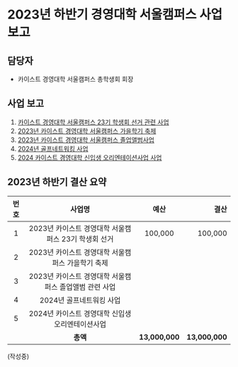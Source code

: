 2023년 하반기 경영대학 서울캠퍼스 사업 보고
===

##  담당자
- 카이스트 경영대학 서울캠퍼스 총학생회 회장 

## 사업 보고
1. [카이스트 경영대학 서울캠퍼스 23기 학생회 선거 관련 사업](경영대학_선거.md)
2. [2023년 카이스트 경영대학 서울캠퍼스 가을학기 축제](경영대학_축제.md) 
3. [2023년 카이스트 경영대학 서울캠퍼스 졸업앨범사업](경영대학_졸업앨범.md)
4. [2024년 골프네트워킹 사업](경영대학_골프.md)
5. [2024 카이스트 경영대학 신입생 오리엔테이션사업 사업](경영대학_신입생오티.md)

## 2023년 하반기 결산 요약
| 번호  | 사업명 | 예산 | 결산 |
|:--------:|:---------:|:---------:|---------:|
|1| 2023년 카이스트 경영대학 서울캠퍼스 23기 학생회 선거   | 100,000 | 100,000 |	
|2|	2023년 카이스트 경영대학 서울캠퍼스 가을학기 축제  |	| |
|3|2023년 카이스트 경영대학 서울캠퍼스 졸업앨범 관련 사업 |	| |
|4|2024년 골프네트워킹 사업 |	| |
|5|2024년 카이스트 경영대학 신입생 오리엔테이션사업 |	| |
|   |  **총액**| **13,000,000**|**13,000,000** |
(작성중)
